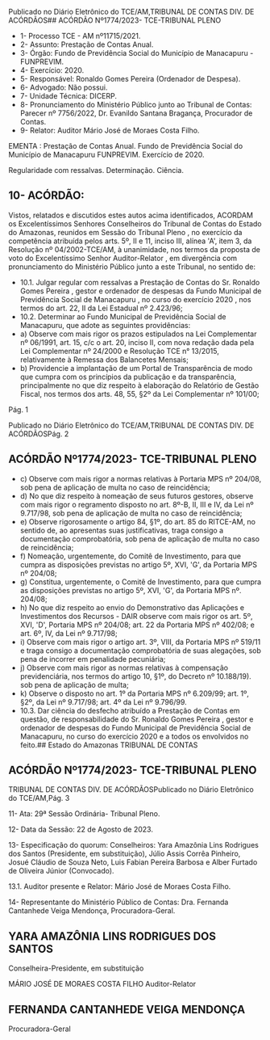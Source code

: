 Publicado  no  Diário  Eletrônico do TCE/AM,TRIBUNAL DE CONTAS DIV. DE ACÓRDÃOS## ACÓRDÃO Nº1774/2023- TCE-TRIBUNAL PLENO

- 1- Processo TCE - AM nº11715/2021.
- 2- Assunto: Prestação de Contas Anual.
- 3- Órgão: Fundo de Previdência Social do Município de Manacapuru - FUNPREVIM.
- 4- Exercício: 2020.
- 5- Responsável: Ronaldo Gomes Pereira (Ordenador de Despesa).
- 6- Advogado: Não possui.
- 7- Unidade Técnica: DICERP.
- 8- Pronunciamento  do  Ministério  Público  junto  ao  Tribunal  de  Contas: Parecer  nº 7756/2022, Dr. Evanildo Santana Bragança, Procurador de Contas.
- 9- Relator: Auditor Mário José de Moraes Costa Filho.

EMENTA :  Prestação  de  Contas  Anual.  Fundo  de Previdência  Social  do  Município  de  Manacapuru  FUNPREVIM. Exercício de 2020.

Regularidade com ressalvas. Determinação. Ciência.

## 10-  ACÓRDÃO:

Vistos, relatados e discutidos estes autos acima identificados, ACORDAM os Excelentíssimos Senhores Conselheiros do Tribunal de Contas do Estado do Amazonas, reunidos em Sessão do Tribunal Pleno , no exercício da competência atribuída pelos arts. 5º, II e 11, inciso III, alínea 'A', item 3, da  Resolução  nº  04/2002-TCE/AM, à unanimidade, nos termos da proposta de voto do Excelentíssimo Senhor Auditor-Relator , em  divergência com  pronunciamento  do  Ministério  Público  junto  a  este  Tribunal,  no sentido de:

- 10.1. Julgar  regular  com  ressalvas a Prestação  de  Contas  do Sr. Ronaldo Gomes Pereira , gestor e ordenador de despesas da Fundo Municipal de Previdência Social de Manacapuru , no curso do exercício 2020 , nos termos do art. 22, II da Lei Estadual nº 2.423/96;
- 10.2. Determinar ao Fundo Municipal de Previdência Social de Manacapuru, que adote as seguintes providências:
- a) Observe com mais rigor os prazos estipulados na Lei Complementar nº 06/1991, art. 15, c/c o art. 20, inciso II, com nova redação dada pela Lei Complementar nº 24/2000 e Resolução TCE n° 13/2015, relativamente à Remessa dos Balancetes Mensais;
- b) Providencie a implantação de um Portal de Transparência de modo que  cumpra  com  os  princípios  da  publicação  e  da  transparência, principalmente no que diz respeito à elaboração do Relatório de Gestão Fiscal,  nos  termos  dos  arts.  48,  55,  §2º  da  Lei  Complementar  nº 101/00;

Pág. 1

Publicado  no  Diário  Eletrônico do TCE/AM,TRIBUNAL DE CONTAS DIV. DE ACÓRDÃOSPág. 2

## ACÓRDÃO Nº1774/2023- TCE-TRIBUNAL PLENO

- c) Observe  com  mais  rigor  a  normas  relativas  à  Portaria  MPS  nº 204/08, sob pena de aplicação de multa no caso de reincidência;
- d) No que diz respeito à nomeação de seus futuros gestores, observe com mais rigor o regramento disposto no art. 8º-B, II, III e IV, da Lei nº 9.717/98, sob pena de aplicação de multa no caso de reincidência;
- e) Observe rigorosamente o artigo 84, §1º, do art. 85 do RITCE-AM, no sentido de, ao apresentas suas justificativas, traga consigo a documentação comprobatória, sob pena de aplicação de multa no caso de reincidência;
- f) Nomeação,  urgentemente,  do  Comitê  de  Investimento,  para  que cumpra as disposições previstas no artigo 5º, XVI, 'G', da Portaria MPS nº 204/08;
- g) Constitua,  urgentemente,  o  Comitê  de  Investimento,  para  que cumpra as disposições previstas no artigo 5º, XVI, 'G', da Portaria MPS nº. 204/08;
- h) No  que  diz  respeito  ao  envio  do  Demonstrativo  das  Aplicações  e Investimentos dos Recursos - DAIR observe com mais rigor os art. 5º, XVI, 'D', Portaria MPS nº 204/08; art. 22 da Portaria MPS nº 402/08; e art. 6º, IV, da Lei nº 9.717/98;
- i) Observe  com  mais  rigor  o  artigo  art.  3º,  VIII,  da  Portaria  MPS  nº 519/11  e  traga consigo  a  documentação  comprobatória  de  suas alegações, sob pena de incorrer em penalidade pecuniária;
- j) Observe  com  mais  rigor  as  normas  relativas  à  compensação previdenciária, nos termos do artigo 10, §1º, do Decreto nº 10.188/19). sob pena de aplicação de multa;
- k) Observe o disposto no art. 1º da Portaria MPS nº 6.209/99; art. 1º, §2º, da Lei nº 9.717/98; art. 4º da Lei nº 9.796/99.
- 10.3. Dar  ciência do  desfecho  atribuído  a Prestação  de  Contas  em questão, de responsabilidade do Sr. Ronaldo Gomes Pereira , gestor e ordenador de despesas do Fundo Municipal de Previdência Social de Manacapuru, no curso do exercício 2020 e a todos os envolvidos no feito.## Estado do Amazonas TRIBUNAL DE CONTAS

## ACÓRDÃO Nº1774/2023- TCE-TRIBUNAL PLENO

TRIBUNAL DE CONTAS DIV. DE ACÓRDÃOSPublicado  no  Diário  Eletrônico do TCE/AM,Pág. 3

11-  Ata: 29ª Sessão Ordinária- Tribunal Pleno.

12-  Data da Sessão: 22 de Agosto de 2023.

13-  Especificação  do  quorum: Conselheiros:  Yara  Amazônia  Lins  Rodrigues  dos Santos  (Presidente,  em  substituição),  Júlio  Assis  Corrêa  Pinheiro,  Josué  Cláudio  de Souza  Neto,  Luis Fabian  Pereira Barbosa  e  Alber Furtado de  Oliveira Júnior (Convocado).

13.1. Auditor presente e Relator: Mário José de Moraes Costa Filho.

14-  Representante do Ministério Público de Contas: Dra. Fernanda Cantanhede Veiga Mendonça, Procuradora-Geral.

## YARA AMAZÔNIA LINS RODRIGUES DOS SANTOS

Conselheira-Presidente, em substituição

MÁRIO JOSÉ DE MORAES COSTA FILHO Auditor-Relator

## FERNANDA CANTANHEDE VEIGA MENDONÇA

Procuradora-Geral